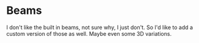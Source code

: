 # Beams

I don't like the built in beams, not sure why, I just don't. So I'd like to add a custom version of those as well. Maybe even some 3D variations.
